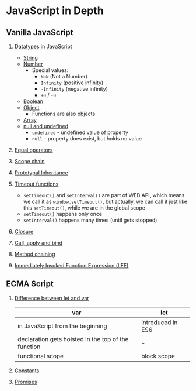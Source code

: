 # JavaScript in Depth

## Vanilla JavaScript

1. [Datatypes in JavaScript](./vanilla-javascript/datatypes)
    - [String](./vanilla-javascript/datatypes/string.js)
    - [Number](./vanilla-javascript/datatypes/number.js)
        - Special values:
            - `NaN` (Not a Number)
            - `Infinity` (positive infinity)
            - `-Infinity` (negative infinity)
            - `+0` / `-0`
    - [Boolean](./vanilla-javascript/datatypes/boolean.js)
    - [Object](./vanilla-javascript/datatypes/object.js)
        - Functions are also objects
    - [Array](./vanilla-javascript/datatypes/array.js)
    - [null and undefined](./vanilla-javascript/datatypes/null-and-undefined.js)
        - `undefined` - undefined value of property
        - `null` - property does exist, but holds no value

2. [Equal operators](./vanilla-javascript/equal-operators.js)

3. [Scope chain](./vanilla-javascript/scope-chain.js)

4. [Prototypal Inheritance](./vanilla-javascript/prototypal-inheritance.js)

5. [Timeout functions](./vanilla-javascript/timeout-functions.js)
    - `setTimeout()` and `setInterval()` are part of WEB API, which means we call it as `window.setTimeout()`,
    but actually, we can call it just like this `setTimeout()`, while we are in
    the global scope
    - `setTimeout()` happens only once
    - `setInterval()` happens many times (until gets stopped)

6. [Closure](./vanilla-javascript/closure.js)

7. [Call, apply and bind](./vanilla-javascript/call-apply-bind.js)

8. [Method chaining](./vanilla-javascript/method-chaining.js)

9. [Immediately Invoked Function Expression (IIFE)](./vanilla-javascript/immediately-invoked-function-expression.js)


## ECMA Script

1. [Difference between let and var](./ecma-script/let-var-difference.js)

    | var                                                   | let               |
    |-------------------------------------------------------|-------------------|
    | in JavaScript from the beginning                      | introduced in ES6 |
    | declaration gets hoisted in the top of the function   | -                 |
    | functional scope                                      | block scope       |

2. [Constants](./ecma-script/constants.js)

3. [Promises](./ecma-script/promises.js)